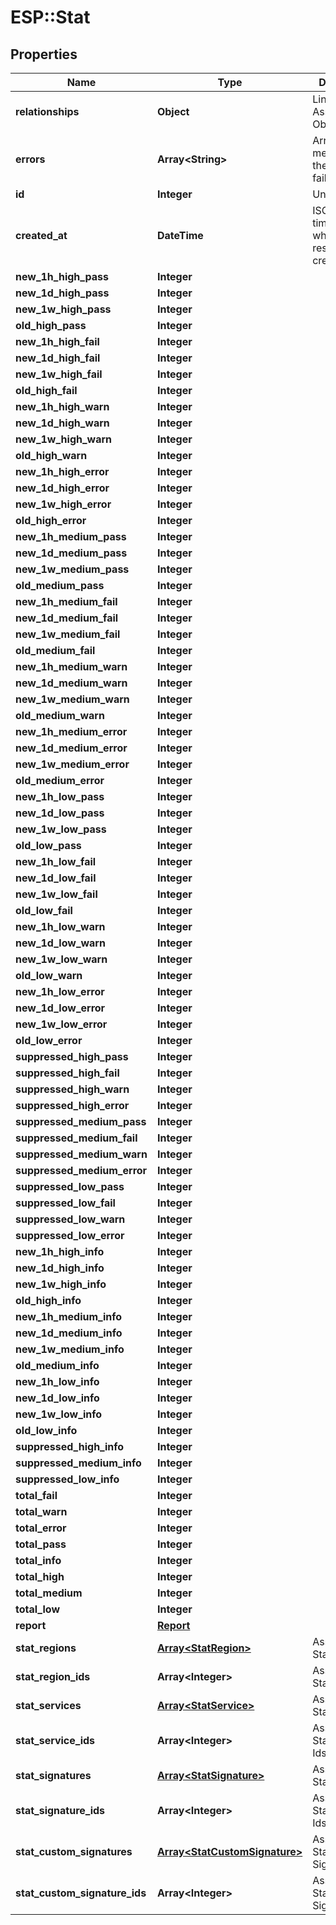 # ESP::Stat

## Properties
Name | Type | Description | Notes
------------ | ------------- | ------------- | -------------
**relationships** | **Object** | Links to Associated Objects | [optional] 
**errors** | **Array&lt;String&gt;** | Array of error messages if the request failed | [optional] 
**id** | **Integer** | Unique Id | [optional] 
**created_at** | **DateTime** | ISO 8601 timestamp when the resource was created | [optional] 
**new_1h_high_pass** | **Integer** |  | [optional] 
**new_1d_high_pass** | **Integer** |  | [optional] 
**new_1w_high_pass** | **Integer** |  | [optional] 
**old_high_pass** | **Integer** |  | [optional] 
**new_1h_high_fail** | **Integer** |  | [optional] 
**new_1d_high_fail** | **Integer** |  | [optional] 
**new_1w_high_fail** | **Integer** |  | [optional] 
**old_high_fail** | **Integer** |  | [optional] 
**new_1h_high_warn** | **Integer** |  | [optional] 
**new_1d_high_warn** | **Integer** |  | [optional] 
**new_1w_high_warn** | **Integer** |  | [optional] 
**old_high_warn** | **Integer** |  | [optional] 
**new_1h_high_error** | **Integer** |  | [optional] 
**new_1d_high_error** | **Integer** |  | [optional] 
**new_1w_high_error** | **Integer** |  | [optional] 
**old_high_error** | **Integer** |  | [optional] 
**new_1h_medium_pass** | **Integer** |  | [optional] 
**new_1d_medium_pass** | **Integer** |  | [optional] 
**new_1w_medium_pass** | **Integer** |  | [optional] 
**old_medium_pass** | **Integer** |  | [optional] 
**new_1h_medium_fail** | **Integer** |  | [optional] 
**new_1d_medium_fail** | **Integer** |  | [optional] 
**new_1w_medium_fail** | **Integer** |  | [optional] 
**old_medium_fail** | **Integer** |  | [optional] 
**new_1h_medium_warn** | **Integer** |  | [optional] 
**new_1d_medium_warn** | **Integer** |  | [optional] 
**new_1w_medium_warn** | **Integer** |  | [optional] 
**old_medium_warn** | **Integer** |  | [optional] 
**new_1h_medium_error** | **Integer** |  | [optional] 
**new_1d_medium_error** | **Integer** |  | [optional] 
**new_1w_medium_error** | **Integer** |  | [optional] 
**old_medium_error** | **Integer** |  | [optional] 
**new_1h_low_pass** | **Integer** |  | [optional] 
**new_1d_low_pass** | **Integer** |  | [optional] 
**new_1w_low_pass** | **Integer** |  | [optional] 
**old_low_pass** | **Integer** |  | [optional] 
**new_1h_low_fail** | **Integer** |  | [optional] 
**new_1d_low_fail** | **Integer** |  | [optional] 
**new_1w_low_fail** | **Integer** |  | [optional] 
**old_low_fail** | **Integer** |  | [optional] 
**new_1h_low_warn** | **Integer** |  | [optional] 
**new_1d_low_warn** | **Integer** |  | [optional] 
**new_1w_low_warn** | **Integer** |  | [optional] 
**old_low_warn** | **Integer** |  | [optional] 
**new_1h_low_error** | **Integer** |  | [optional] 
**new_1d_low_error** | **Integer** |  | [optional] 
**new_1w_low_error** | **Integer** |  | [optional] 
**old_low_error** | **Integer** |  | [optional] 
**suppressed_high_pass** | **Integer** |  | [optional] 
**suppressed_high_fail** | **Integer** |  | [optional] 
**suppressed_high_warn** | **Integer** |  | [optional] 
**suppressed_high_error** | **Integer** |  | [optional] 
**suppressed_medium_pass** | **Integer** |  | [optional] 
**suppressed_medium_fail** | **Integer** |  | [optional] 
**suppressed_medium_warn** | **Integer** |  | [optional] 
**suppressed_medium_error** | **Integer** |  | [optional] 
**suppressed_low_pass** | **Integer** |  | [optional] 
**suppressed_low_fail** | **Integer** |  | [optional] 
**suppressed_low_warn** | **Integer** |  | [optional] 
**suppressed_low_error** | **Integer** |  | [optional] 
**new_1h_high_info** | **Integer** |  | [optional] 
**new_1d_high_info** | **Integer** |  | [optional] 
**new_1w_high_info** | **Integer** |  | [optional] 
**old_high_info** | **Integer** |  | [optional] 
**new_1h_medium_info** | **Integer** |  | [optional] 
**new_1d_medium_info** | **Integer** |  | [optional] 
**new_1w_medium_info** | **Integer** |  | [optional] 
**old_medium_info** | **Integer** |  | [optional] 
**new_1h_low_info** | **Integer** |  | [optional] 
**new_1d_low_info** | **Integer** |  | [optional] 
**new_1w_low_info** | **Integer** |  | [optional] 
**old_low_info** | **Integer** |  | [optional] 
**suppressed_high_info** | **Integer** |  | [optional] 
**suppressed_medium_info** | **Integer** |  | [optional] 
**suppressed_low_info** | **Integer** |  | [optional] 
**total_fail** | **Integer** |  | [optional] 
**total_warn** | **Integer** |  | [optional] 
**total_error** | **Integer** |  | [optional] 
**total_pass** | **Integer** |  | [optional] 
**total_info** | **Integer** |  | [optional] 
**total_high** | **Integer** |  | [optional] 
**total_medium** | **Integer** |  | [optional] 
**total_low** | **Integer** |  | [optional] 
**report** | [**Report**](Report.md) |  | [optional] 
**stat_regions** | [**Array&lt;StatRegion&gt;**](StatRegion.md) | Associated StatRegion | [optional] 
**stat_region_ids** | **Array&lt;Integer&gt;** | Associated StatRegion Ids | [optional] 
**stat_services** | [**Array&lt;StatService&gt;**](StatService.md) | Associated StatServices | [optional] 
**stat_service_ids** | **Array&lt;Integer&gt;** | Associated StatService Ids | [optional] 
**stat_signatures** | [**Array&lt;StatSignature&gt;**](StatSignature.md) | Associated StatSignatures | [optional] 
**stat_signature_ids** | **Array&lt;Integer&gt;** | Associated StatSignature Ids | [optional] 
**stat_custom_signatures** | [**Array&lt;StatCustomSignature&gt;**](StatCustomSignature.md) | Associated StatCustom Signatures | [optional] 
**stat_custom_signature_ids** | **Array&lt;Integer&gt;** | Associated StatCustom Signature Ids | [optional] 


